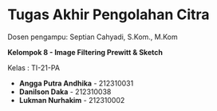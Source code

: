 # Tugas Akhir Pengolahan Citra
Dosen pengampu: Septian Cahyadi, S.Kom., M.Kom 

**Kelompok 8 - Image Filtering Prewitt & Sketch**

Kelas : TI-21-PA

- **Angga Putra Andhika** - 212310031  
- **Danilson Daka** - 212310038  
- **Lukman Nurhakim** - 212310002  
